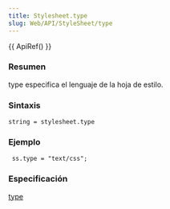 ```yaml
---
title: Stylesheet.type
slug: Web/API/StyleSheet/type
---
```


{{ ApiRef() }}

### Resumen

type especifica el lenguaje de la hoja de estilo.

### Sintaxis

```
string = stylesheet.type
```

### Ejemplo

```
 ss.type = "text/css";
```

### Especificación

[type](http://www.w3.org/TR/2000/REC-DOM-Level-2-Style-20001113/stylesheets.html#StyleSheets-StyleSheet-type)

